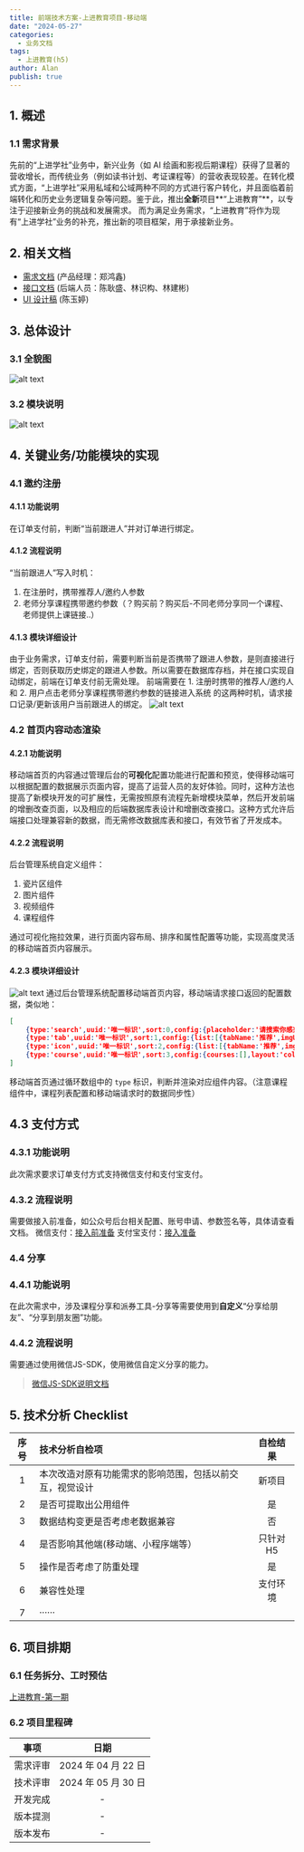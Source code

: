 ```yaml
---
title: 前端技术方案-上进教育项目-移动端
date: "2024-05-27"
categories:
  - 业务文档
tags:
  - 上进教育(h5)
author: Alan
publish: true
---
```

## 1. 概述
### 1.1 需求背景

先前的“上进学社”业务中，新兴业务（如 AI 绘画和影视后期课程）获得了显著的营收增长，而传统业务（例如读书计划、考证课程等）的营收表现较差。在转化模式方面，“上进学社”采用私域和公域两种不同的方式进行客户转化，并且面临着前端转化和历史业务逻辑复杂等问题。鉴于此，推出**全新**项目**“上进教育”**，以专注于迎接新业务的挑战和发展需求。
而为满足业务需求，“上进教育”将作为现有“上进学社”业务的补充，推出新的项目框架，用于承接新业务。

## 2. 相关文档

- [需求文档](https://2jr8oc.axshare.com/#id=ltduwr&p=%E9%9C%80%E6%B1%82%E8%83%8C%E6%99%AF&g=1) (产品经理：郑鸿鑫)
- [接口文档](https://console-docs.apipost.cn/preview/6b849db464e969f7/46caf483ffc3651b) (后端人员：陈耿盛、林识构、林建彬)
- [UI 设计稿](https://lanhuapp.com/link/#/invite?sid=lX0WTMjb) (陈玉婷)

## 3. 总体设计

### 3.1 全貌图
![alt text](image.png)

### 3.2 模块说明

![alt text](image-1.png)

## 4. 关键业务/功能模块的实现

### 4.1 邀约注册

#### 4.1.1 功能说明

在订单支付前，判断“当前跟进人”并对订单进行绑定。

#### 4.1.2 流程说明

“当前跟进人”写入时机：
1. 在注册时，携带推荐人/邀约人参数
2. 老师分享课程携带邀约参数（？购买前？购买后-不同老师分享同一个课程、老师提供上课链接..）

#### 4.1.3 模块详细设计

由于业务需求，订单支付前，需要判断当前是否携带了跟进人参数，是则直接进行绑定，否则获取历史绑定的跟进人参数。所以需要在数据库存档，并在接口实现自动绑定，前端在订单支付前无需处理。
前端需要在 1. 注册时携带的推荐人/邀约人和 2. 用户点击老师分享课程携带邀约参数的链接进入系统 的这两种时机，请求接口记录/更新该用户当前跟进人的绑定。
![alt text](image-3.png)
### 4.2 首页内容动态渲染

#### 4.2.1 功能说明

移动端首页的内容通过管理后台的**可视化**配置功能进行配置和预览，使得移动端可以根据配置的数据展示页面内容，提高了运营人员的友好体验。同时，这种方法也提高了新模块开发的可扩展性，无需按照原有流程先新增模块菜单，然后开发前端的增删改查页面，以及相应的后端数据库表设计和增删改查接口。这种方式允许后端接口处理兼容新的数据，而无需修改数据库表和接口，有效节省了开发成本。

#### 4.2.2 流程说明
后台管理系统自定义组件：
1. 瓷片区组件
2. 图片组件
4. 视频组件
3. 课程组件

通过可视化拖拉效果，进行页面内容布局、排序和属性配置等功能，实现高度灵活的移动端首页内容展示。
#### 4.2.3 模块详细设计
![alt text](image-2.png)
通过后台管理系统配置移动端首页内容，移动端请求接口返回的配置数据，类似地：
```json
[
	{type:'search',uuid:'唯一标识',sort:0,config:{placeholder:'请搜索你感兴趣的课程'}},
	{type:'tab',uuid:'唯一标识',sort:1,config:{list:[{tabName:'推荐',imgUrl:'xxx'},tabName:'AI绘画',imgUrl:'xxx'}]}},
	{type:'icon',uuid:'唯一标识',sort:2,config:{list:[{tabName:'推荐',imgUrl:'xxx'},tabName:'AI绘画',imgUrl:'xxx'}]}}
	{type:'course',uuid:'唯一标识',sort:3,config:{courses:[],layout:'col-1',direction：'vertical'}},
]
```
移动端首页通过循环数组中的 `type` 标识，判断并渲染对应组件内容。（注意课程组件中，课程列表配置和移动端请求时的数据同步性）
## 4.3 支付方式
### 4.3.1 功能说明
此次需求要求订单支付方式支持微信支付和支付宝支付。
### 4.3.2 流程说明
需要做接入前准备，如公众号后台相关配置、账号申请、参数签名等，具体请查看文档。
微信支付：[接入前准备](https://pay.weixin.qq.com/docs/merchant/products/jsapi-payment/preparation.html)
支付宝支付：[接入准备](https://opendocs.alipay.com/open/203/107084?ref=api)
### 4.4 分享
### 4.4.1 功能说明
在此次需求中，涉及课程分享和派券工具-分享等需要使用到**自定义**“分享给朋友”、“分享到朋友圈”功能。
### 4.4.2 流程说明
需要通过使用微信JS-SDK，使用微信自定义分享的能力。
> [微信JS-SDK说明文档](https://developers.weixin.qq.com/doc/offiaccount/OA_Web_Apps/JS-SDK.html)

## 5. 技术分析 Checklist

|序号|技术分析自检项|自检结果|
|:--:|:--|:--:|
|1|本次改造对原有功能需求的影响范围，包括以前交互，视觉设计|新项目|
|2|是否可提取出公用组件|是|
|3|数据结构变更是否考虑老数据兼容|否|
|4|是否影响其他端(移动端、小程序端等）|只针对 H5 |
|5|操作是否考虑了防重处理|是|
|6|兼容性处理|支付环境|
|7|······||
## 6. 项目排期

### 6.1 任务拆分、工时预估
[上进教育-第一期](https://doc.weixin.qq.com/sheet/e3_AbwAogYYAGktM3efc9wQ3iFLoB9QD?scode=AKQAXQc6AFAs5wiC0xATsAUQYyAJ0&tab=axjnpa)
### 6.2 项目里程碑
|事项|日期|
|:-:|:-:|
|需求评审| 2024 年 04 月 22 日 |
|技术评审| 2024 年 05 月 30 日 |
|开发完成| - |
|版本提测| - |
|版本发布| - |
